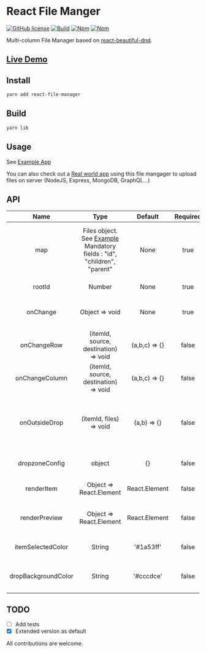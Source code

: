 # React File Manger

[![GitHub license](https://img.shields.io/badge/license-MIT-blue.svg)](https://github.com/exced/react-file-manager/blob/master/LICENSE)
[![Build](https://travis-ci.org/exced/react-file-manager.svg?branch=master)](https://travis-ci.org/exced/react-file-manager)
[![Npm](https://img.shields.io/npm/v/react-file-manager.svg?style=flat)](https://www.npmjs.com/package/react-file-manager)
[![Npm](https://img.shields.io/coveralls/exced/react-file-manager/master.svg?style=flat)](https://coveralls.io/github/exced/react-file-manager)

Multi-column File Manager based on [react-beautiful-dnd](https://github.com/atlassian/react-beautiful-dnd).

## [Live Demo](https://exced.github.io/react-file-manager)

## Install

```bash
yarn add react-file-manager
```

## Build
```bash
yarn lib
```

## Usage

See [Example App](https://github.com/exced/react-file-manager/blob/master/src/App.js)

You can also check out a [Real world app](https://github.com/exced/graphql-starter) using this file mangager to upload files on server (NodeJS, Express, MongoDB, GraphQL...)

## API

|    Name     |       Type       |       Default       | Required | Description |
| :----------:| :-------------:  | :-----------------: | :----------:| :------------:|
| map | Files object. See [Example](https://github.com/exced/react-file-manager/blob/master/src/App.js) Mandatory fields : "id", "children", "parent" | None | true | normalized data map (You can use easily setup a normalizr schema. |
| rootId | Number | None | true | Id of root folder |
| onChange | Object => void | None | true | Triggered when file structure changes |
| onChangeRow | (itemId, source, destination) => void | (a,b,c) => {} | false | Triggered when item change of row |
| onChangeColumn | (itemId, source, destination) => void | (a,b,c) => {} | false | Triggered when item change of column |
| onOutsideDrop | (itemId, files) => void | (a,b) => {} | false | Triggered when files from outside are dropped into a column |
| dropzoneConfig| object | {} | false | [react-dropzone](https://react-dropzone.js.org) config |
| renderItem | Object => React.Element | React.Element  | false | Selected item rendering |
| renderPreview | Object => React.Element | React.Element  | false | Selected item preview rendering |
| itemSelectedColor | String | '#1a53ff'  | false | Item Selected color |
| dropBackgroundColor | String | '#cccdce'  | false | Drop column background color |

## TODO
- [ ] Add tests
- [x] Extended version as default

All contributions are welcome.
